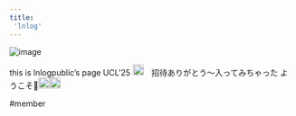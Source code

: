 ```yaml
---
title:
 'lnlog'
---
```


![image](https://gyazo.com/9bc405d3f0e7d088b6e81143509fccd0/thumb/1000)


this is lnlogpublic’s page
UCL'25
<img src='https://scrapbox.io/api/pages/blu3mo-public/lnlog/icon' alt='lnlog.icon' height="19.5"/>　招待ありがとう〜入ってみちゃった
ようこそ🙌<img src='https://scrapbox.io/api/pages/blu3mo-public/blu3mo/icon' alt='blu3mo.icon' height="19.5"/><img src='https://scrapbox.io/api/pages/blu3mo-public/blu3mo/icon' alt='blu3mo.icon' height="19.5"/>

#member
